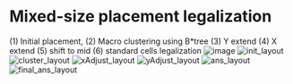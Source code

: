 # Mixed-size placement legalization
(1) Initial placement, (2) Macro clustering using B*tree
(3) Y extend (4) X extend (5) shift to mid (6) standard cells legalization
![image](https://user-images.githubusercontent.com/58873719/208713906-4edd0da8-fe22-4480-b6e7-1ae96ed255dd.png)
![init_layout](https://user-images.githubusercontent.com/58873719/208713803-ae05d8ac-5c55-4dfc-bfbc-fdd745aca881.png)
![cluster_layout](https://user-images.githubusercontent.com/58873719/208713835-c95725a2-7906-4242-92e9-ba793497e425.png)
![xAdjust_layout](https://user-images.githubusercontent.com/58873719/208713849-9ad92735-ecdb-4b84-9d11-432d7e5c4b24.png)
![yAdjust_layout](https://user-images.githubusercontent.com/58873719/208713860-e8f0d567-c03a-44cd-b5a6-4b539483c5ce.png)
![ans_layout](https://user-images.githubusercontent.com/58873719/208713865-55a28721-8061-4501-82d8-3255c51cc4fa.png)
![final_ans_layout](https://user-images.githubusercontent.com/58873719/208713872-3f8055ef-7440-440f-8fc1-b2754cd692b1.png)
